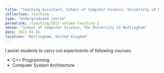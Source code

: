 ```yaml
---
title: "Teaching Assistant, School of Computer Science, University of Nottingham"
collection: teaching
type: "Undergraduate course"
permalink: /teaching/2011-autumn-teaching-1
venue: "School of Computer Science, The University of Nottingham"
date: 2011-01-01
location: "Nottingham, United Kingdom"
---
```


I assist students to carry out experiments of following courses:

* C++ Programming
* Computer System Architecture

